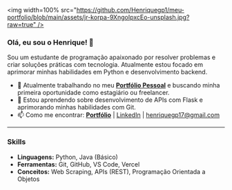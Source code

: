 <img width=100% src="https://github.com/Henriquegp1/meu-portfolio/blob/main/assets/jr-korpa-9XngoIpxcEo-unsplash.jpg?raw=true" />

### Olá, eu sou o Henrique! 👋

Sou um estudante de programação apaixonado por resolver problemas e criar soluções práticas com tecnologia. Atualmente estou focado em aprimorar minhas habilidades em Python e desenvolvimento backend.

- 🔭 Atualmente trabalhando no meu **[Portfólio Pessoal](https://meu-portfolio-zeta-eight.vercel.app/)** e buscando minha primeira oportunidade como estagiário ou freelancer.
- 🌱 Estou aprendendo sobre desenvolvimento de APIs com Flask e aprimorando minhas habilidades com Git.
- 📫 Como me encontrar: **[Portfólio](https://meu-portfolio-zeta-eight.vercel.app/)** | [LinkedIn](https://www.linkedin.com/in/henrique-sistemas/) | henriquegp17@gmail.com

---

### Skills
- **Linguagens:** Python, Java (Básico)
- **Ferramentas:** Git, GitHub, VS Code, Vercel
- **Conceitos:** Web Scraping, APIs (REST), Programação Orientada a Objetos
